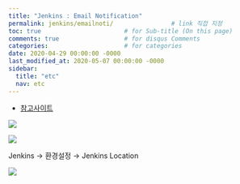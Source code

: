 ```yaml
---
title: "Jenkins : Email Notification"
permalink: jenkins/emailnoti/                # link 직접 지정
toc: true                       # for Sub-title (On this page)
comments: true                  # for disqus Comments
categories:                     # for categories
date: 2020-04-29 00:00:00 -0000
last_modified_at: 2020-05-07 00:00:00 -0000
sidebar:
  title: "etc"
  nav: etc
---
```


* [참고사이트](https://khlee03.tistory.com/entry/%ED%9C%B4%EB%A9%B4%ED%95%B4%EC%A0%9C%EA%B8%B0%EB%85%90jenkins-%EB%B9%8C%EB%93%9C%EA%B2%B0%EA%B3%BC-%EB%A9%94%EC%9D%BC%EC%95%8C%EB%A6%BC)

![](/file/image/jenkins-email-noti1.png)

![](/file/image/jenkins-email-noti2.png)

Jenkins → 환경설정 → Jenkins Location

![](/file/image/jenkins-email-noti3.png)